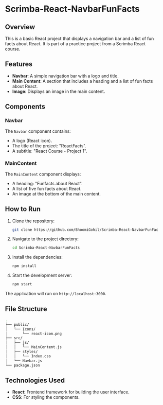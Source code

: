 # Scrimba-React-NavbarFunFacts

## Overview

This is a basic React project that displays a navigation bar and a list of fun facts about React. It is part of a practice project from a Scrimba React course.

## Features

- **Navbar**: A simple navigation bar with a logo and title.
- **Main Content**: A section that includes a heading and a list of fun facts about React.
- **Image**: Displays an image in the main content.

## Components

### Navbar

The `Navbar` component contains:

- A logo (React icon).
- The title of the project: "ReactFacts".
- A subtitle: "React Course - Project 1".

### MainContent

The `MainContent` component displays:

- A heading: "Funfacts about React".
- A list of five fun facts about React.
- An image at the bottom of the main content.

## How to Run

1. Clone the repository:

   ```bash
   git clone https://github.com/BhoomiGohil/Scrimba-React-NavbarFunFacts.git
   ```

2. Navigate to the project directory:

   ```bash
   cd Scrimba-React-NavbarFunFacts
   ```

3. Install the dependencies:

   ```bash
   npm install
   ```

4. Start the development server:

   ```bash
   npm start
   ```

The application will run on `http://localhost:3000`.

## File Structure

```bash
.
├── public/
│   └── Icons/
│       └── react-icon.png
├── src/
│   ├── js/
│   │   └── MainContent.js
│   ├── styles/
│   │   └── Index.css
│   └── Navbar.js
└── package.json
```

## Technologies Used

- **React**: Frontend framework for building the user interface.
- **CSS**: For styling the components.
